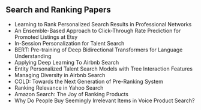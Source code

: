<h2> Search and Ranking Papers </h2>

<ul>

                             

 <li><a target="_blank" href="https://github.com/manjunath5496/Search-and-Ranking-Papers/blob/master/ser(1).pdf" style="text-decoration:none;">Learning to Rank Personalized Search Results in Professional Networks</a></li>

 <li><a target="_blank" href="https://github.com/manjunath5496/Search-and-Ranking-Papers/blob/master/ser(2).pdf" style="text-decoration:none;">An Ensemble-Based Approach to Click-Through Rate Prediction for Promoted Listings at Etsy</a></li>

<li><a target="_blank" href="https://github.com/manjunath5496/Search-and-Ranking-Papers/blob/master/ser(3).pdf" style="text-decoration:none;">In-Session Personalization for Talent Search</a></li>
 <li><a target="_blank" href="https://github.com/manjunath5496/Search-and-Ranking-Papers/blob/master/ser(4).pdf" style="text-decoration:none;">BERT: Pre-training of Deep Bidirectional Transformers for Language Understanding</a></li>                              
<li><a target="_blank" href="https://github.com/manjunath5496/Search-and-Ranking-Papers/blob/master/ser(5).pdf" style="text-decoration:none;">Applying Deep Learning To Airbnb Search</a></li>
<li><a target="_blank" href="https://github.com/manjunath5496/Search-and-Ranking-Papers/blob/master/ser(6).pdf" style="text-decoration:none;">Entity Personalized Talent Search Models with Tree Interaction Features</a></li>
 <li><a target="_blank" href="https://github.com/manjunath5496/Search-and-Ranking-Papers/blob/master/ser(7).pdf" style="text-decoration:none;">Managing Diversity in Airbnb Search</a></li>

 <li><a target="_blank" href="https://github.com/manjunath5496/Search-and-Ranking-Papers/blob/master/ser(8).pdf" style="text-decoration:none;"> COLD: Towards the Next Generation of Pre-Ranking System</a></li>
   <li><a target="_blank" href="https://github.com/manjunath5496/Search-and-Ranking-Papers/blob/master/ser(9).pdf" style="text-decoration:none;">Ranking Relevance in Yahoo Search</a></li>
  
   
 <li><a target="_blank" href="https://github.com/manjunath5496/Search-and-Ranking-Papers/blob/master/ser(10).pdf" style="text-decoration:none;">Amazon Search: The Joy of Ranking Products</a></li>                              
<li><a target="_blank" href="https://github.com/manjunath5496/Search-and-Ranking-Papers/blob/master/ser(11).pdf" style="text-decoration:none;">Why Do People Buy Seemingly Irrelevant Items in Voice Product Search?</a></li>
</ul>
